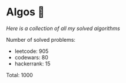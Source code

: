 # Algos 🏯

_Here is a collection of all my solved algorithms_

Number of solved problems:
- leetcode: 905
- codewars: 80
- hackerrank: 15

Total: 1000
